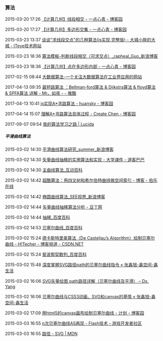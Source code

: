 ###  算法

2015-03-20 17:26 [【计算几何】线段相交 - 一点心青 - 博客园](http://www.cnblogs.com/dwdxdy/p/3230485.html)

2015-03-20 17:27 [【计算几何】多边形交集 - 一点心青 - 博客园](http://www.cnblogs.com/dwdxdy/archive/2013/08/02/3232110.html)

2015-03-23 13:37 [谈谈&quot;求线段交点&quot;的几种算法(js实现,完整版) - 大城小胖的大城 - ITeye技术网站](http://fins.iteye.com/blog/1522259)

2015-03-23 18:36 [算法模板-判断线段相交（可求交点）_rapheal_Guo_新浪博客](http://blog.sina.com.cn/s/blog_625c774e0100hits.html)

2015-03-23 18:36 [【计算几何】点在多边形内部 - 一点心青 - 博客园](http://www.cnblogs.com/dwdxdy/p/3230647.html)

2017-02-15 08:44 [大数据算法-一个关注大数据算法在工业界应用的网站](http://x-algo.cn/)

2017-04-13 09:35 [最短路算法 ：Bellman-ford算法 &amp; Dijkstra算法 &amp; floyd算法 &amp; SPFA算法 详解 - Mr。如夜 - - 推酷](http://www.tuicool.com/articles/YJzyee)

2017-04-13 10:41 [js实现A*寻路算法 - huansky - 博客园](http://www.cnblogs.com/huansky/p/5572631.html)

2017-04-14 15:07 [理解A*寻路算法具体过程 - Create Chen - 博客园](http://www.cnblogs.com/technology/archive/2011/05/26/2058842.html)

2017-09-07 09:54 [我的算法学习之路 | Lucida](http://zh.lucida.me/blog/on-learning-algorithms/)

#####  平滑曲线算法

2015-03-02 14:30 [平滑曲线算法研究_summer_新浪博客](http://blog.sina.com.cn/s/blog_9de219560100yxqr.html)

2015-03-02 14:30 [矢量曲线抽稀的实用算法和实现 - 大学课件 - 道客巴巴](http://www.doc88.com/p-651275003160.html)

2015-03-02 14:30 [主曲线算法_互动百科](http://www.baike.com/wiki/%E4%B8%BB%E6%9B%B2%E7%BA%BF%E7%AE%97%E6%B3%95)

2015-03-02 14:42 [超酷算法：用四叉树和希尔伯特曲线做空间索引 - 博客 - 伯乐在线](http://blog.jobbole.com/81106/)

2015-03-02 14:42 [椭圆曲线算法_SEE视界_新浪博客](http://blog.sina.com.cn/s/blog_6e88ecd10101k8cd.html)

2015-03-02 14:44 [矢量曲线抽稀算法分析 - 豆丁网](http://www.docin.com/p-478948638.html)

2015-03-02 14:44 [抽稀_百度百科](http://baike.baidu.com/link?url=Ui7pCyzX9OLaS3f9Td2LFrXAQGqw3cEpdiHJSf9A9ZVayIo1R7FUABX-x0x4FxlkT90gnlXPp48CxKXYschUm_#2_2)

2015-03-02 14:53 [贝塞尔曲线_百度百科](http://baike.baidu.com/link?url=YSgKBIaSknO1hYNMhCdSBpvph8i_KVyrYNJgf8266B8LRc-V7vfWyaPXnbYDfeBRrJBwvA8WWWhiOVUxgLnO-a)

2015-03-02 15:24 [德卡斯特里奥算法（De Casteljau’s Algorithm）绘制贝塞尔曲线 - H!Techer - 博客频道 - CSDN.NET](http://blog.csdn.net/fioman/article/details/2578895)

2015-03-02 15:24 [斐波那契数列_百度百科](http://baike.baidu.com/link?url=2J-mItmelp_vXAGX8OtuI3b2oNPAk63Te89lOO3EgkT4VJcOpNgsLqSRR4NJoboKEa88hGbzhwlPp1FtMJ327q)

2015-03-02 15:48 [深度掌握SVG路径path的贝塞尔曲线指令 « 张鑫旭-鑫空间-鑫生活](http://www.zhangxinxu.com/wordpress/2014/06/deep-understand-svg-path-bezier-curves-command/)

2015-03-02 16:06 [SVG矢量绘图 path路径详解（贝塞尔曲线及平滑） – Dx. Yang](http://xbingoz.com/194.html)

2015-03-02 16:06 [贝塞尔曲线与CSS3动画、SVG和canvas的基情 « 张鑫旭-鑫空间-鑫生活](http://www.zhangxinxu.com/wordpress/2013/08/%E8%B4%9D%E5%A1%9E%E5%B0%94%E6%9B%B2%E7%BA%BF-cubic-bezier-css3%E5%8A%A8%E7%94%BB-svg-canvas/)

2015-03-02 17:09 [用html5的canvas画布绘制贝塞尔曲线 - 计划 - 博客园](http://www.cnblogs.com/jihua/p/bseqx.html)

2015-03-03 16:55 [n次贝塞尔曲线AS再现 - Flash技术 - 游戏开发者社区](http://bbs.9ria.com/thread-71904-1-1.html)

2015-03-03 16:55 [路径 - SVG | MDN](https://developer.mozilla.org/zh-CN/docs/Web/SVG/Tutorial/Paths#Curve_commands)



